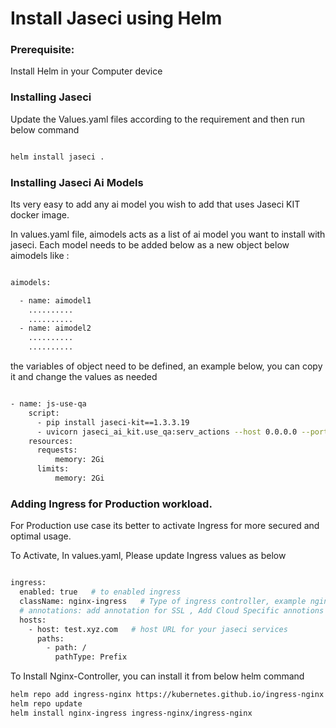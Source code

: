 # Install Jaseci using Helm

### Prerequisite:

Install Helm in your Computer device



### Installing Jaseci

Update the Values.yaml files according to the requirement and then run below command

```bash

helm install jaseci .

```

### Installing Jaseci Ai Models

Its very easy to add any ai model you wish to add that uses Jaseci KIT docker image.

In values.yaml file, aimodels acts as a list of ai model you want to install with jaseci. Each model needs to be added below as a new object below aimodels like :

```bash

aimodels:

  - name: aimodel1
    ..........
    ..........
  - name: aimodel2
    ..........
    ..........

```

the variables of object need to be defined, an example below, you can copy it and change the values as needed

```bash

- name: js-use-qa
    script:
      - pip install jaseci-kit==1.3.3.19
      - uvicorn jaseci_ai_kit.use_qa:serv_actions --host 0.0.0.0 --port 80    
    resources: 
      requests:
          memory: 2Gi
      limits:
          memory: 2Gi

```



###  Adding Ingress for Production workload.

For Production use case its better to activate Ingress for more secured and optimal usage.

To Activate, In values.yaml, Please update Ingress values as below

```bash

ingress:
  enabled: true   # to enabled ingress
  className: nginx-ingress   # Type of ingress controller, example nginx-ingress
  # annotations: add annotation for SSL , Add Cloud Specific annotions for SSL
  hosts:
    - host: test.xyz.com   # host URL for your jaseci services
      paths:
        - path: /
          pathType: Prefix


```

To Install Nginx-Controller, you can install it from below helm command

```bash
helm repo add ingress-nginx https://kubernetes.github.io/ingress-nginx
helm repo update
helm install nginx-ingress ingress-nginx/ingress-nginx

```